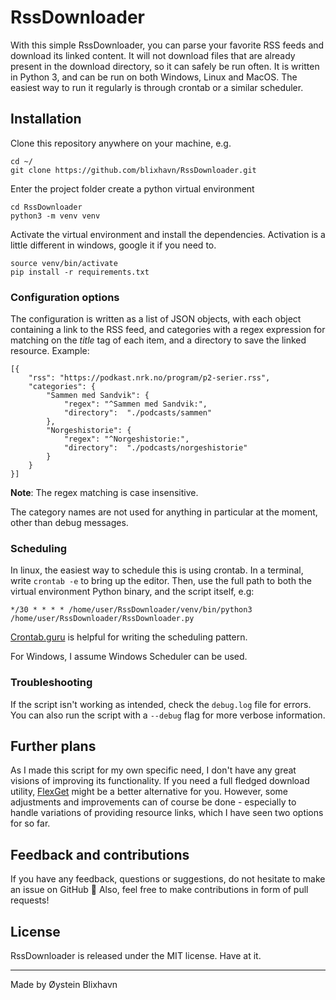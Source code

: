 # RssDownloader

With this simple RssDownloader, you can parse your favorite RSS feeds and download its linked content. It will not download files that are already present in the download directory, so it can safely be run often. It is written in Python 3, and can be run on both Windows, Linux and MacOS. The easiest way to run it regularly is through crontab or a similar scheduler. 

## Installation

Clone this repository anywhere on your machine, e.g.

    cd ~/
    git clone https://github.com/blixhavn/RssDownloader.git

Enter the project folder create a python virtual environment

    cd RssDownloader
    python3 -m venv venv

Activate the virtual environment and install the dependencies. Activation is a little different in windows, google it if you need to.

    source venv/bin/activate
    pip install -r requirements.txt



### Configuration options

The configuration is written as a list of JSON objects, with each object containing a link to the RSS feed, and categories with a regex expression for matching on the _title_ tag of each item, and a directory to save the linked resource. Example:

    [{
        "rss": "https://podkast.nrk.no/program/p2-serier.rss",
        "categories": {
            "Sammen med Sandvik": {
                "regex": "^Sammen med Sandvik:",
                "directory":  "./podcasts/sammen"
            },
            "Norgeshistorie": {
                "regex": "^Norgeshistorie:",
                "directory":  "./podcasts/norgeshistorie"
            }
        }
    }]

**Note**: The regex matching is case insensitive.

The category names are not used for anything in particular at the moment, other than debug messages.

### Scheduling

In linux, the easiest way to schedule this is using crontab. In a terminal, write `crontab -e` to bring up the editor. Then, use the full path to both the virtual environment Python binary, and the script itself, e.g:

    */30 * * * * /home/user/RssDownloader/venv/bin/python3 /home/user/RssDownloader/RssDownloader.py

[Crontab.guru](https://crontab.guru/) is helpful for writing the scheduling pattern.

For Windows, I assume Windows Scheduler can be used.

### Troubleshooting

If the script isn't working as intended, check the `debug.log` file for errors. You can also run the script with a `--debug` flag for more verbose information.


## Further plans
As I made this script for my own specific need, I don't have any great visions of improving its functionality. If you need a full fledged download utility, [FlexGet](https://flexget.com/) might be a better alternative for you. However, some adjustments and improvements can of course be done - especially to handle variations of providing resource links, which I have seen two options for so far.


## Feedback and contributions
If you have any feedback, questions or suggestions, do not hesitate to make an issue on GitHub 🙂 Also, feel free to make contributions in form of pull requests!


## License 
RssDownloader is released under the MIT license. Have at it.

-----
Made by Øystein Blixhavn
